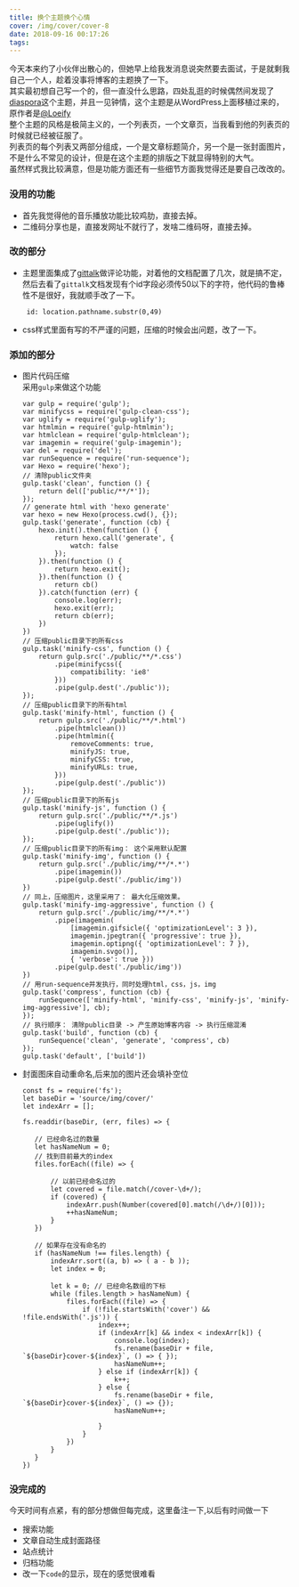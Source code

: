 ```yaml
---
title: 换个主题换个心情
cover: /img/cover/cover-8
date: 2018-09-16 00:17:26
tags:
---
```

<!--最近发生了很多的事情，人都会变，去年的这个时候也发生了很多事情，也就从那个时候开始觉得人还是把能掌握的东西牢牢地抓住比较好，一定要拥有自己的实力，不要受制于人。不过也算蛮幸运的，去年已经受到过那么大的打击，今年处理类似的事情也就游刃有余了。-->
今天本来约了小伙伴出散心的，但她早上给我发消息说突然要去面试，于是就剩我自己一个人，趁着没事将博客的主题换了一下。  
其实最初想自己写一个的，但一直没什么思路，四处乱逛的时候偶然间发现了[diaspora](https://github.com/Fechin/hexo-theme-diaspora)这个主题，并且一见钟情，这个主题是从WordPress上面移植过来的，原作者是[@Loeify](https://github.com/LoeiFy/Diaspora)  
整个主题的风格是极简主义的，一个列表页，一个文章页，当我看到他的列表页的时候就已经被征服了。  
列表页的每个列表又两部分组成，一个是文章标题简介，另一个是一张封面图片，不是什么不常见的设计，但是在这个主题的排版之下就显得特别的大气。  
虽然样式我比较满意，但是功能方面还有一些细节方面我觉得还是要自己改改的。

### 没用的功能
- 首先我觉得他的音乐播放功能比较鸡肋，直接去掉。  
- 二维码分享也是，直接发网址不就行了，发啥二维码呀，直接去掉。   
### 改的部分
- 主题里面集成了[gittalk](https://github.com/gitalk/gitalk)做评论功能，对着他的文档配置了几次，就是搞不定，然后去看了`gittalk`文档发现有个id字段必须传50以下的字符，他代码的鲁棒性不是很好，我就顺手改了一下。
    ```
     id: location.pathname.substr(0,49)
    ```
- css样式里面有写的不严谨的问题，压缩的时候会出问题，改了一下。
### 添加的部分
- 图片代码压缩  
    采用`gulp`来做这个功能
    ```
    var gulp = require('gulp');
    var minifycss = require('gulp-clean-css');
    var uglify = require('gulp-uglify');
    var htmlmin = require('gulp-htmlmin');
    var htmlclean = require('gulp-htmlclean');
    var imagemin = require('gulp-imagemin');
    var del = require('del');
    var runSequence = require('run-sequence');
    var Hexo = require('hexo');
    // 清除public文件夹
    gulp.task('clean', function () {
        return del(['public/**/*']);
    });
    // generate html with 'hexo generate'
    var hexo = new Hexo(process.cwd(), {});
    gulp.task('generate', function (cb) {
        hexo.init().then(function () {
            return hexo.call('generate', {
                watch: false
            });
        }).then(function () {
            return hexo.exit();
        }).then(function () {
            return cb()
        }).catch(function (err) {
            console.log(err);
            hexo.exit(err);
            return cb(err);
        })
    })
    // 压缩public目录下的所有css
    gulp.task('minify-css', function () {
        return gulp.src('./public/**/*.css')
            .pipe(minifycss({
                compatibility: 'ie8'
            }))
            .pipe(gulp.dest('./public'));
    });
    // 压缩public目录下的所有html
    gulp.task('minify-html', function () {
        return gulp.src('./public/**/*.html')
            .pipe(htmlclean())
            .pipe(htmlmin({
                removeComments: true,
                minifyJS: true,
                minifyCSS: true,
                minifyURLs: true,
            }))
            .pipe(gulp.dest('./public'))
    });
    // 压缩public目录下的所有js
    gulp.task('minify-js', function () {
        return gulp.src('./public/**/*.js')
            .pipe(uglify())
            .pipe(gulp.dest('./public'));
    });
    // 压缩public目录下的所有img： 这个采用默认配置
    gulp.task('minify-img', function () {
        return gulp.src('./public/img/**/*.*')
            .pipe(imagemin())
            .pipe(gulp.dest('./public/img'))
    })
    // 同上，压缩图片，这里采用了： 最大化压缩效果。
    gulp.task('minify-img-aggressive', function () {
        return gulp.src('./public/img/**/*.*')
            .pipe(imagemin(
                [imagemin.gifsicle({ 'optimizationLevel': 3 }),
                imagemin.jpegtran({ 'progressive': true }),
                imagemin.optipng({ 'optimizationLevel': 7 }),
                imagemin.svgo()],
                { 'verbose': true }))
            .pipe(gulp.dest('./public/img'))
    })
    // 用run-sequence并发执行，同时处理html，css，js，img
    gulp.task('compress', function (cb) {
        runSequence(['minify-html', 'minify-css', 'minify-js', 'minify-img-aggressive'], cb);
    });
    // 执行顺序： 清除public目录 -> 产生原始博客内容 -> 执行压缩混淆
    gulp.task('build', function (cb) {
        runSequence('clean', 'generate', 'compress', cb)
    });
    gulp.task('default', ['build'])
    ```
- 封面图床自动重命名,后来加的图片还会填补空位
     ```
    const fs = require('fs');
    let baseDir = 'source/img/cover/'
    let indexArr = [];
    
    fs.readdir(baseDir, (err, files) => {
    
        // 已经命名过的数量
        let hasNameNum = 0;
        // 找到目前最大的index
        files.forEach((file) => {
    
            // 以前已经命名过的
            let covered = file.match(/cover-\d+/);
            if (covered) {
                indexArr.push(Number(covered[0].match(/\d+/)[0]));
                ++hasNameNum;
            }
        })
    
        // 如果存在没有命名的
        if (hasNameNum !== files.length) {
            indexArr.sort((a, b) => ( a - b ));
            let index = 0;
    
            let k = 0; // 已经命名数组的下标
            while (files.length > hasNameNum) {
                files.forEach((file) => {
                    if (!file.startsWith('cover') && !file.endsWith('.js')) {
                        index++;
                        if (indexArr[k] && index < indexArr[k]) {
                            console.log(index);
                            fs.rename(baseDir + file, `${baseDir}cover-${index}`, () => { });
                            hasNameNum++;
                        } else if (indexArr[k]) {
                            k++;
                        } else {
                            fs.rename(baseDir + file, `${baseDir}cover-${index}`, () => {});
                            hasNameNum++;
                        
                        }
                    }
                })
            }
        }
    })
    ```
### 没完成的
今天时间有点紧，有的部分想做但每完成，这里备注一下,以后有时间做一下
- 搜索功能
- 文章自动生成封面路径
- 站点统计
- 归档功能
- 改一下`code`的显示，现在的感觉很难看

